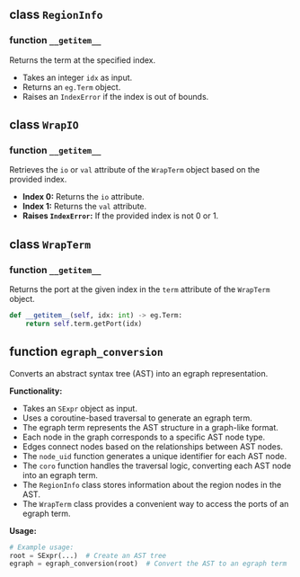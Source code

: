 ## class `RegionInfo`
### function `__getitem__`

Returns the term at the specified index.

- Takes an integer `idx` as input.
- Returns an `eg.Term` object.
- Raises an `IndexError` if the index is out of bounds.
## class `WrapIO`
### function `__getitem__`

Retrieves the `io` or `val` attribute of the `WrapTerm` object based on the provided index.

* **Index 0:** Returns the `io` attribute.
* **Index 1:** Returns the `val` attribute.
* **Raises `IndexError`:** If the provided index is not 0 or 1.
## class `WrapTerm`
### function `__getitem__`

Returns the port at the given index in the `term` attribute of the `WrapTerm` object.
```python
def __getitem__(self, idx: int) -> eg.Term:
    return self.term.getPort(idx)
```
## function `egraph_conversion`

Converts an abstract syntax tree (AST) into an egraph representation.

**Functionality:**

* Takes an `SExpr` object as input.
* Uses a coroutine-based traversal to generate an egraph term.
* The egraph term represents the AST structure in a graph-like format.
* Each node in the graph corresponds to a specific AST node type.
* Edges connect nodes based on the relationships between AST nodes.
* The `node_uid` function generates a unique identifier for each AST node.
* The `coro` function handles the traversal logic, converting each AST node into an egraph term.
* The `RegionInfo` class stores information about the region nodes in the AST.
* The `WrapTerm` class provides a convenient way to access the ports of an egraph term.

**Usage:**

```python
# Example usage:
root = SExpr(...)  # Create an AST tree
egraph = egraph_conversion(root)  # Convert the AST to an egraph term
```
